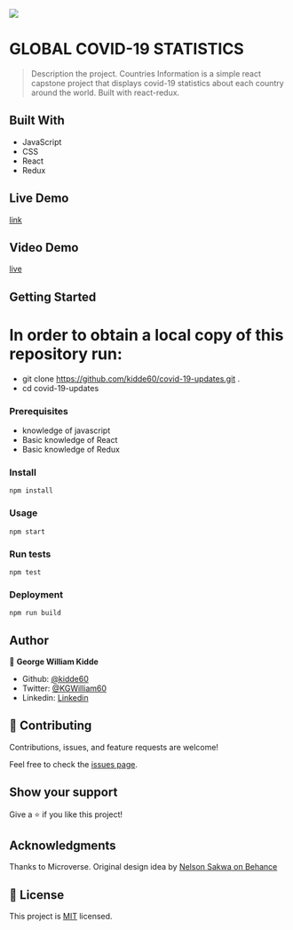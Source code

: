 ![](https://img.shields.io/badge/Microverse-blueviolet)

# GLOBAL COVID-19 STATISTICS

> Description the project.
Countries Information is a simple react capstone project that displays covid-19 statistics about each country around the world. Built with react-redux. 

## Built With

- JavaScript
- CSS
- React
- Redux


## Live Demo 

[link](https://wondrous-bubblegum-7113a0.netlify.app/)

## Video Demo
[live](https://drive.google.com/file/d/18RPWhmcZUwmRXfrNIKrDJqgqFbmX16G0/view?usp=sharing)

## Getting Started
# In order to obtain a local copy of this repository run:
- git clone https://github.com/kidde60/covid-19-updates.git .
- cd covid-19-updates

### Prerequisites
- knowledge of javascript
- Basic knowledge of React
- Basic knowledge of Redux

### Install
`npm install`

### Usage
`npm start`

### Run tests
`npm test`

### Deployment
`npm run build`


## Author

👤 **George William Kidde**
  - Github: [@kidde60](https://github.com/kidde60)
  - Twitter: [@KGWilliam60](https://twitter.com/KGWilliam60)
  - Linkedin: [Linkedin](https://www.linkedin.com/in/kidde-george-william/)


## 🤝 Contributing

Contributions, issues, and feature requests are welcome!

Feel free to check the [issues page](../../issues/).

## Show your support

Give a ⭐️ if you like this project!

## Acknowledgments

Thanks to Microverse.
Original design idea by [Nelson Sakwa on Behance](https://www.behance.net/sakwadesignstudio)

## 📝 License

This project is [MIT](./LICENSE) licensed.
